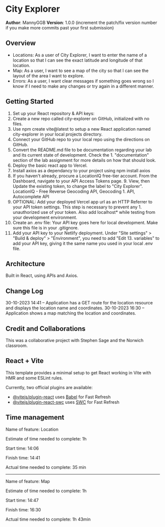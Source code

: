 # City Explorer

**Author**: MannyGGB
**Version**: 1.0.0 (increment the patch/fix version number if you make more commits past your first submission)

## Overview

- Locations: As a user of City Explorer, I want to enter the name of a location so that I can see the exact latitude and longitude of that location.
- Map: As a user, I want to see a map of the city so that I can see the layout of the area I want to explore.
- Errors: As a user, I want clear messages if something goes wrong so I know if I need to make any changes or try again in a different manner.

<!-- Provide a high level overview of what this application is and why you are building it, beyond the fact that it's an assignment for this class. (i.e. What's your problem domain?) -->

## Getting Started

1. Set up your React repository & API keys:
2. Create a new repo called city-explorer on GitHub, initialized with no files.
3. Use npm create vite@latest to setup a new React application named city-explorer in your local projects directory.
4. Connect your GitHub repo to your local repo using the directions on GitHub.
5. Convert the README.md file to be documentation regarding your lab and its current state of development. Check the 1. "documentation" section of the lab assignment for more details on how that should look.
6. Deploy the basic react app to Vercel.
7. Install axios as a dependancy to your project using npm install axios
8. If you haven't already, procure a LocationIQ free-tier account. From the Dashboard, navigate to your API Access Tokens page. 9. View, then Update the existing token, to change the label to "City Explorer". LocationIQ - Free Reverse Geocoding API, Geocoding 1. API, Autocomplete API
9. OPTIONAL: Add your deployed Vercel app url as an HTTP Referrer to your API token settings. This step is necessary to prevent any 1. unauthorized use of your token. Also add localhost\* while testing from your development environment.
10. Create an .env file: Your API key goes here for local development. Make sure this file is in your .gitignore.
11. Add your API key to your Netlify deployment. Under "Site settings" > "Build & deploy" > "Environment", you need to add "Edit 13. variables" to add your API key, giving it the same name you used in your local .env file.
<!-- What are the steps that a user must take in order to build this app on their own machine and get it running? -->

## Architecture

Built in React, using APIs and Axios.

<!-- Provide a detailed description of the application design. What technologies (languages, libraries, etc) you're using, and any other relevant design information. -->

## Change Log

30-10-2023 14:41 – Application has a GET route for the location resource and displays the location name and coordinates.
30-10-2023 16:30 – Application shows a map matching the location and coordinates.

<!-- Use this area to document the iterative changes made to your application as each feature is successfully implemented. Use time stamps. Here's an example:

01-01-2001 4:59pm - Application now has a fully-functional express server, with a GET route for the location resource. -->

## Credit and Collaborations

This was a collaborative project with Stephen Sage and the Norwich classroom.

<!-- Give credit (and a link) to other people or resources that helped you build this application. -->

## React + Vite

This template provides a minimal setup to get React working in Vite with HMR and some ESLint rules.

Currently, two official plugins are available:

- [@vitejs/plugin-react](https://github.com/vitejs/vite-plugin-react/blob/main/packages/plugin-react/README.md) uses [Babel](https://babeljs.io/) for Fast Refresh
- [@vitejs/plugin-react-swc](https://github.com/vitejs/vite-plugin-react-swc) uses [SWC](https://swc.rs/) for Fast Refresh

## Time management

Name of feature: Location

Estimate of time needed to complete: 1h

Start time: 14:06

Finish time: 14:41

Actual time needed to complete: 35 min

---

Name of feature: Map

Estimate of time needed to complete: 1h

Start time: 14:47

Finish time: 16:30

Actual time needed to complete: 1h 43min
